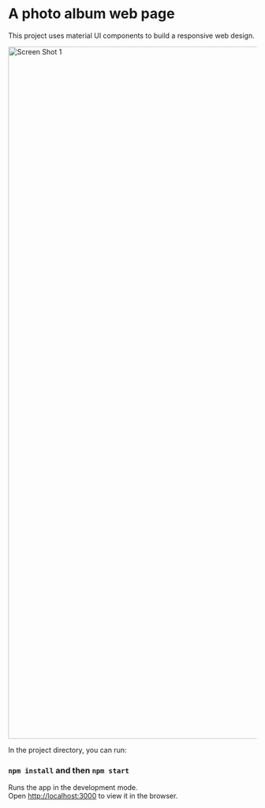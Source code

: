 # A photo album web page

This project uses material UI components to build a responsive web design.

<img width="1405" alt="Screen Shot 1" src="https://user-images.githubusercontent.com/63085397/121647062-d1bac100-ca4a-11eb-96c6-f85bef78340c.png">



In the project directory, you can run:

### `npm install` and then `npm start`

Runs the app in the development mode.\
Open [http://localhost:3000](http://localhost:3000) to view it in the browser.
